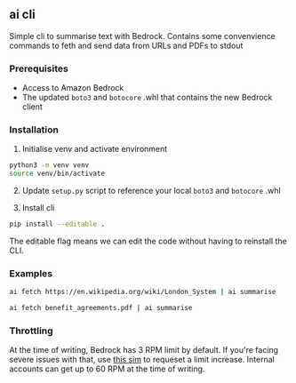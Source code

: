 ## ai cli

Simple cli to summarise text with Bedrock. Contains some convenvience commands to feth and send data from URLs and PDFs to stdout

### Prerequisites

- Access to Amazon Bedrock
- The updated `boto3` and `botocore` .whl that contains the new Bedrock client

### Installation

1. Initialise venv and activate environment

```bash
python3 -m venv venv
source venv/bin/activate
```

2. Update `setup.py` script to reference your local `boto3` and `botocore` .whl

3. Install cli

```bash
pip install --editable .
```

The editable flag means we can edit the code without having to reinstall the CLI.

### Examples

```bash
ai fetch https://en.wikipedia.org/wiki/London_System | ai summarise
```

```bash
ai fetch benefit_agreements.pdf | ai summarise
```

### Throttling

At the time of writing, Bedrock has 3 RPM limit by default. If you're facing severe issues with that, use [this sim](https://sim.amazon.com/issues/V1042706657) to requeset a limit increase. Internal accounts can get up to 60 RPM at the time of writing.
